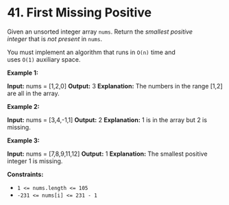 # 41. First Missing Positive 

Given an unsorted integer array `nums`. Return the _smallest positive integer_ that is _not present_ in `nums`.

You must implement an algorithm that runs in `O(n)` time and uses `O(1)` auxiliary space.

**Example 1:**

**Input:** nums = [1,2,0]
**Output:** 3
**Explanation:** The numbers in the range [1,2] are all in the array.

**Example 2:**

**Input:** nums = [3,4,-1,1]
**Output:** 2
**Explanation:** 1 is in the array but 2 is missing.

**Example 3:**

**Input:** nums = [7,8,9,11,12]
**Output:** 1
**Explanation:** The smallest positive integer 1 is missing.

**Constraints:**

- `1 <= nums.length <= 105`
- `-231 <= nums[i] <= 231 - 1`